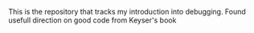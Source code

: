 This is the repository that tracks my introduction into debugging. Found usefull direction on good code from Keyser's book
